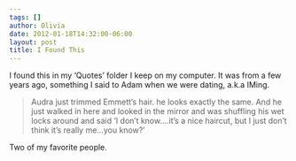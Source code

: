 ```yaml
---
tags: []
author: Olivia
date: 2012-01-18T14:32:00-06:00
layout: post
title: I Found This
---
```


I found this in my ‘Quotes’ folder I keep on my computer. It was from a few years ago, something I said to Adam when we were dating, a.k.a IMing.

> Audra just trimmed Emmett’s hair. he looks exactly the same. And he just walked in here and looked in the mirror and was shuffling his wet locks around and said ‘I don’t know….it’s a nice haircut, but I just don’t think it’s really me…you know?’

Two of my favorite people.
